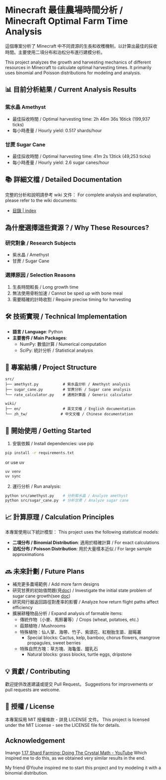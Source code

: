 # Minecraft 最佳農場時間分析 / Minecraft Optimal Farm Time Analysis

這個專案分析了 Minecraft 中不同資源的生長和收穫機制，以計算出最佳的採收時間。主要使用二項分布和泊松分布進行建模分析。

This project analyzes the growth and harvesting mechanics of different resources in Minecraft to calculate optimal harvesting times. It primarily uses binomial and Poisson distributions for modeling and analysis.

## 📊 目前分析結果 / Current Analysis Results

### 紫水晶 Amethyst

- 最佳採收時間 / Optimal harvesting time: 2h 46m 36s 16tick (199,937 ticks)
- 每小時產量 / Hourly yield: 0.517 shards/hour

### 甘蔗 Sugar Cane

- 最佳採收時間 / Optimal harvesting time: 41m 2s 13tick (49,253 ticks)
- 每小時產量 / Hourly yield: 2.6 sugar canes/hour

## 📚 詳細文檔 / Detailed Documentation

完整的分析和說明請參考 wiki 文件：
For complete analysis and explanation, please refer to the wiki documents:

- [目錄 | index](wiki/index.md)

## 為什麼選擇這些資源？/ Why These Resources?

### 研究對象 / Research Subjects

- 紫水晶 / Amethyst
- 甘蔗 / Sugar Cane

### 選擇原因 / Selection Reasons

1. 生長時間較長 / Long growth time
2. 無法使用骨粉加速 / Cannot be sped up with bone meal
3. 需要精確的計時收割 / Require precise timing for harvesting

## 🛠️ 技術實現 / Technical Implementation

- **語言 / Language**: Python
- **主要套件 / Main Packages**:
  - NumPy: 數值計算 / Numerical computation
  - SciPy: 統計分析 / Statistical analysis

## 📁 專案結構 / Project Structure

```
src/
├── amethyst.py           # 紫水晶分析 / Amethyst analysis
├── sugar_cane.py         # 甘蔗分析 / Sugar cane analysis
└── rate_calculator.py    # 通用計算器 / Generic calculator

wiki/
├── en/                   # 英文文檔 / English documentation
└── zh_tw/               # 中文文檔 / Chinese documentation
```


## 🚀 開始使用 / Getting Started

1. 安裝依賴 / Install dependencies:
use pip

```bash
pip install -r requirements.txt
```

or use uv

```bash
uv venv
uv sync
```

2. 運行分析 / Run analysis:

```bash
python src/amethyst.py    # 分析紫水晶 / Analyze amethyst
python src/sugar_cane.py  # 分析甘蔗 / Analyze sugar cane
```

## 📈 計算原理 / Calculation Principles

本專案使用以下統計模型：
This project uses the following statistical models:

- **二項分布 / Binomial Distribution**: 適用於精確計算 / For exact calculations
- **泊松分布 / Poisson Distribution**: 用於大量樣本近似 / For large sample approximations

## 🔜 未來計劃 / Future Plans

- 補充更多農場範例 / Add more farm designs
- 研究甘蔗的初始值問題(見[doc](wiki/zh-tw/sugar_cane.md)) / Investigate the initial state problem of sugar cane growth(see [doc](wiki/en/sugar_cane.md))
- 研究飛行器返回路徑對產率的影響 / Analyze how return flight paths affect efficiency
- 擴展耕種物品分析 / Expand analysis of farmable items:
    - 傳統作物（小麥、馬鈴薯等）/ Crops (wheat, potatoes, etc.)
    - 菇類植物 / Mushrooms
    - 特殊植物：仙人掌、海帶、竹子、紫頌花、紅樹胎生苗、甜莓叢
        - Special blocks: Cactus, kelp, bamboo, chorus flowers, mangrove propagules, sweet berries
    - 特殊自然方塊：草方塊、海龜蛋、鐘乳石
        -  Natural blocks: grass blocks, turtle eggs, dripstone

## 💡 貢獻 / Contributing

歡迎提供改進建議或提交 Pull Request。
Suggestions for improvements or pull requests are welcome.

## 📄 授權 / License

本專案採用 MIT 授權條款 - 詳見 LICENSE 文件。
This project is licensed under the MIT License - see the LICENSE file for details.

## Acknowledgement

Imango [1.17 Shard Farming: Doing The Crystal Math - YouTube](https://youtu.be/H3bCCANEbbQ?t=502)
Which inspired me to do this, as we obtained very similar results in the end.

My friend @Youhe inspired me to start this project and try modeling it with a binomial distribution.

